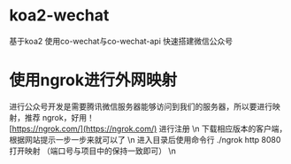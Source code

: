 # koa2-wechat

基于koa2 使用co-wechat与co-wechat-api 快速搭建微信公众号

# 使用ngrok进行外网映射

进行公众号开发是需要腾讯微信服务器能够访问到我们的服务器，所以要进行映射，推荐 ngrok，好用！  
[https://ngrok.com/](https://ngrok.com/)  进行注册 \n
下载相应版本的客户端，根据网站提示一步一步来就可以了 \n
进入目录后使用命令行 ./ngrok http 8080  打开映射 （端口号与项目中的保持一致即可） \n
